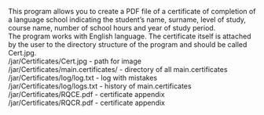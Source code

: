 
This program allows you to create a PDF file of a certificate of completion
of a language school indicating the student’s name, surname, level of study,
course name, number of school hours and year of study period.  
The program works with English language. The certificate itself is attached by the
user to the directory structure of the program and should be called Cert.jpg.  
/jar/Certificates/Cert.jpg - path for image  
/jar/Certificates/main.certificates/ - directory of all main.certificates  
/jar/Certificates/log/log.txt - log with mistakes  
/jar/Certificates/log/logs.txt - history of main.certificates  
/jar/Certificates/RQCE.pdf - certificate appendix  
/jar/Certificates/RQCR.pdf - certificate appendix  

